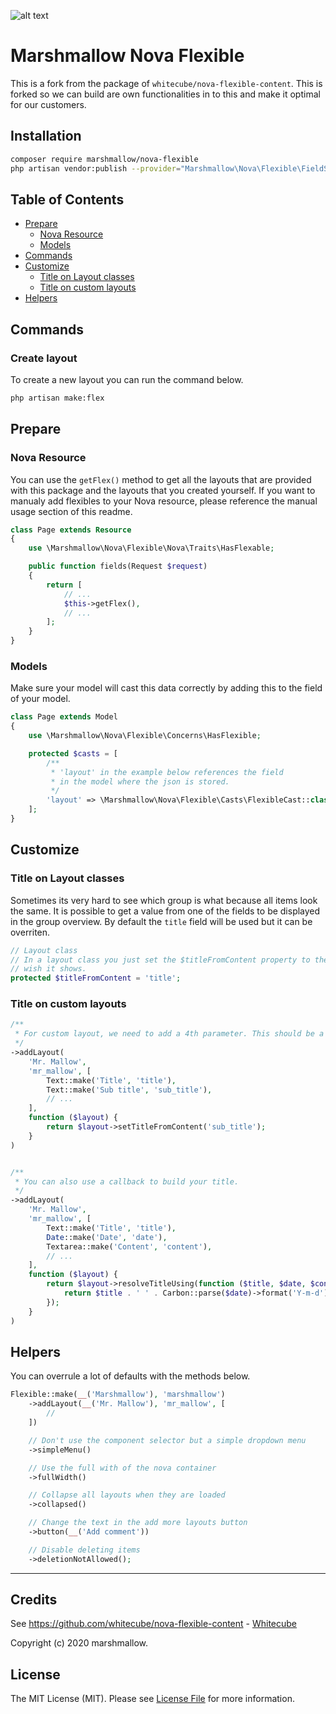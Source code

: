 ![alt text](https://marshmallow.dev/cdn/media/logo-red-237x46.png "marshmallow.")

# Marshmallow Nova Flexible

This is a fork from the package of `whitecube/nova-flexible-content`. This is forked so we can build are own functionalities in to this and make it optimal for our customers.

## Installation

```bash
composer require marshmallow/nova-flexible
php artisan vendor:publish --provider="Marshmallow\Nova\Flexible\FieldServiceProvider"
```

## Table of Contents

-   [Prepare](#Prepare)
    -   [Nova Resource](#Prepare)
    -   [Models](#Models)
-   [Commands](#Commands)
-   [Customize](#Customize)
    -   [Title on Layout classes](#Customize)
    -   [Title on custom layouts](#Customize)
-   [Helpers](#Helpers)

## Commands

### Create layout

To create a new layout you can run the command below.

```bash
php artisan make:flex
```

## Prepare

### Nova Resource

You can use the `getFlex()` method to get all the layouts that are provided with this package and the layouts that you created yourself. If you want to manualy add flexibles to your Nova resource, please reference the manual usage section of this readme.

```php
class Page extends Resource
{
	use \Marshmallow\Nova\Flexible\Nova\Traits\HasFlexable;

	public function fields(Request $request)
	{
		return [
			// ...
			$this->getFlex(),
			// ...
		];
	}
}
```

### Models

Make sure your model will cast this data correctly by adding this to the field of your model.

```php
class Page extends Model
{
	use \Marshmallow\Nova\Flexible\Concerns\HasFlexible;

	protected $casts = [
		/**
		 * 'layout' in the example below references the field
		 * in the model where the json is stored.
		 */
		'layout' => \Marshmallow\Nova\Flexible\Casts\FlexibleCast::class,
	];
}
```

## Customize

### Title on Layout classes

Sometimes its very hard to see which group is what because all items look the same. It is possible to get a value from one of the fields to be displayed in the group overview. By default the `title` field will be used but it can be overriten.

```php
// Layout class
// In a layout class you just set the $titleFromContent property to the field name you
// wish it shows.
protected $titleFromContent = 'title';
```

### Title on custom layouts

```php
/**
 * For custom layout, we need to add a 4th parameter. This should be a callable and call the setTitleFromContent method.
 */
->addLayout(
	'Mr. Mallow',
	'mr_mallow', [
        Text::make('Title', 'title'),
        Text::make('Sub title', 'sub_title'),
        // ...
	],
	function ($layout) {
		return $layout->setTitleFromContent('sub_title');
    }
)


/**
 * You can also use a callback to build your title.
 */
->addLayout(
	'Mr. Mallow',
	'mr_mallow', [
        Text::make('Title', 'title'),
        Date::make('Date', 'date'),
        Textarea::make('Content', 'content'),
        // ...
	],
	function ($layout) {
		return $layout->resolveTitleUsing(function ($title, $date, $content) {
            return $title . ' ' . Carbon::parse($date)->format('Y-m-d');
        });
    }
)
```

## Helpers

You can overrule a lot of defaults with the methods below.

```php
Flexible::make(__('Marshmallow'), 'marshmallow')
    ->addLayout(__('Mr. Mallow'), 'mr_mallow', [
        //
    ])

    // Don't use the component selector but a simple dropdown menu
    ->simpleMenu()

    // Use the full with of the nova container
    ->fullWidth()

    // Collapse all layouts when they are loaded
    ->collapsed()

    // Change the text in the add more layouts button
    ->button(__('Add comment'))

    // Disable deleting items
    ->deletionNotAllowed();
```

---

## Credits

See https://github.com/whitecube/nova-flexible-content - [Whitecube](https://github.com/whitecube)

Copyright (c) 2020 marshmallow.

## License

The MIT License (MIT). Please see [License File](LICENSE.md) for more information.
